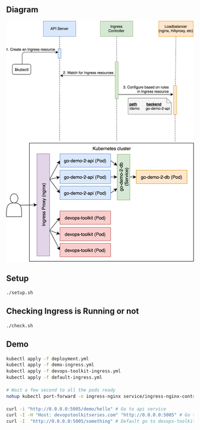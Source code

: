 ## Diagram
![image](./ingress-create-sequence-diagram.png)
![image](./ingress-demo-flow-diagram.png)

## Setup
```bash
./setup.sh
```

## Checking Ingress is Running or not
```bash
./check.sh
```

## Demo
```bash
kubectl apply -f deployment.yml
kubectl apply -f demo-ingress.yml
kubectl apply -f devops-toolkit-ingress.yml
kubectl apply -f default-ingress.yml

# Wait a few second to all the pods ready
nohup kubectl port-forward -n ingress-nginx service/ingress-nginx-controller 5005:80 --address 0.0.0.0 > /dev/null 2>&1 &

curl -i "http://0.0.0.0:5005/demo/hello" # Go to api service
curl -I -H "Host: devopstoolkitseries.com" "http://0.0.0.0:5005" # Go to devops-toolkit service
curl -I  "http://0.0.0.0:5005/something" # Default go to devops-toolkit service

